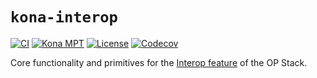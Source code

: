 # `kona-interop`

<a href="https://github.com/anton-rs/kona/actions/workflows/rust_ci.yaml"><img src="https://github.com/anton-rs/kona/actions/workflows/rust_ci.yaml/badge.svg?label=ci" alt="CI"></a>
<a href="https://crates.io/crates/kona-interop"><img src="https://img.shields.io/crates/v/kona-interop.svg?label=kona-interop&labelColor=2a2f35" alt="Kona MPT"></a>
<a href="https://github.com/anton-rs/kona/blob/main/LICENSE.md"><img src="https://img.shields.io/badge/License-MIT-d1d1f6.svg?label=license&labelColor=2a2f35" alt="License"></a>
<a href="https://img.shields.io/codecov/c/github/anton-rs/kona"><img src="https://img.shields.io/codecov/c/github/anton-rs/kona" alt="Codecov"></a>

Core functionality and primitives for the [Interop feature](https://specs.optimism.io/interop/overview.html) of the OP Stack.
